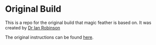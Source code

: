 # Original Build

This is a repo for the original build that magic feather is based on.  It was created by [Dr Ian Robinson](https://www.starfishprime.co.uk/projects/infrasound/infrasound.html)

The original instructions can be found [here](./InfrasoundReport.pdf).